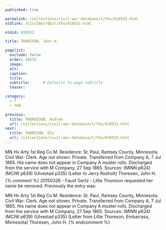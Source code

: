 ```yaml
---
published: true

permalink: /collections/civil-war-database/t/tho/010532.html
oldlink: /CivilWar/db/t/tho/010532.html

oldid: 010532

title: THORISON, John H.

pagelist:
  exclude: false
  order: 10532
  image: 
  alt:
  caption:
  title:
  subtitle:      # Defaults to page subtitle
  teaser:

category: 
  - T 
  - THO

previous:
  title: THORGESON, Andrew
  url: /collections/civil-war-database/t/tho/010531.html  
next:
  title: THORISON, Ole
  url: /collections/civil-war-database/t/tho/010533.html   
---
```

MN Hv Arty 1st Reg Co M. Residence: St. Paul, Ramsey County, Minnesota. Civil War: Clerk. Age not shown. Private. Transferred from Company A, 7 Jul 1865. His name does not appear in Company A muster rolls. Discharged from the service with M Company, 27 Sep 1865. Sources: (MINN p624) (MCIW p639) (Ulvestad p335) (Letter to Jerry Rosholt) &#147;Thoresen, John H.&#148;
{% comment %}
20150326 - Faust Gertz - Lillie Thoreson requested her name be removed. Previously the entry was:

MN Hv Arty 1st Reg Co M. Residence: St. Paul, Ramsey County, Minnesota. Civil War: Clerk. Age not shown. Private. Transferred from Company A, 7 Jul 1865. His name does not appear in Company A muster rolls. Discharged from the service with M Company, 27 Sep 1865. Sources: (MINN p624) (MCIW p639) (Ulvestad p335) (Letter from Lillie Thoreson, Embarrass, Minnesota) &#147;Thoresen, John H.&#148;
{% endcomment %}